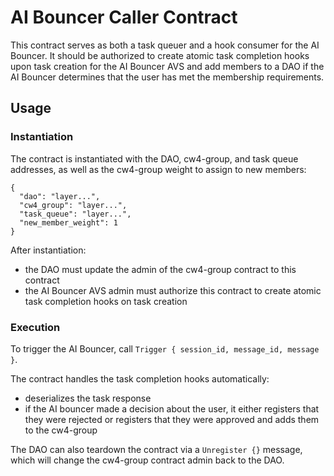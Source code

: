 # AI Bouncer Caller Contract

This contract serves as both a task queuer and a hook consumer for the AI
Bouncer. It should be authorized to create atomic task completion hooks upon
task creation for the AI Bouncer AVS and add members to a DAO if the AI Bouncer
determines that the user has met the membership requirements.

## Usage

### Instantiation

The contract is instantiated with the DAO, cw4-group, and task queue addresses,
as well as the cw4-group weight to assign to new members:

```
{
  "dao": "layer...",
  "cw4_group": "layer...",
  "task_queue": "layer...",
  "new_member_weight": 1
}
```

After instantiation:
- the DAO must update the admin of the cw4-group contract to this contract
- the AI Bouncer AVS admin must authorize this contract to create atomic task
  completion hooks on task creation

### Execution

To trigger the AI Bouncer, call `Trigger { session_id, message_id, message }`.

The contract handles the task completion hooks automatically:

- deserializes the task response
- if the AI bouncer made a decision about the user, it either registers that
  they were rejected or registers that they were approved and adds them to the
  cw4-group

The DAO can also teardown the contract via a `Unregister {}` message, which will
change the cw4-group contract admin back to the DAO.
